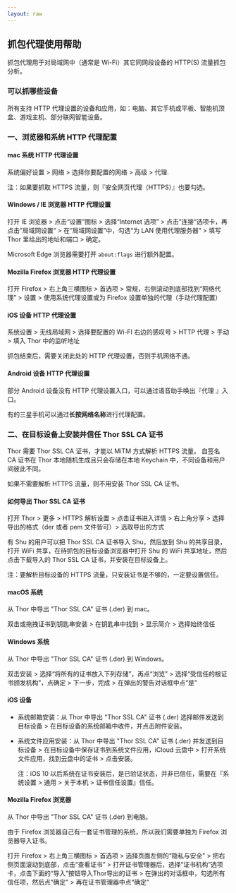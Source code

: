 ```yaml
---
layout: raw
---
```


## 抓包代理使用帮助

抓包代理用于对局域网中（通常是 Wi-Fi）其它同网段设备的 HTTP(S) 流量抓包分析。


### 可以抓哪些设备

所有支持 HTTP 代理设置的设备和应用，如：电脑、其它手机或平板、智能机顶盒、游戏主机、部分联网智能设备。


### 一、浏览器和系统 HTTP 代理配置

#### mac 系统 HTTP 代理设置

系统偏好设置 > 网络 > 选择你要配置的网络 > 高级 > 代理.

注：如果要抓取 HTTPS 流量，则『安全网页代理（HTTPS）』也要勾选。
 

#### Windows / IE 浏览器 HTTP 代理设置

打开 IE 浏览器 > 点击“设置”图标 > 选择“Internet 选项” > 点击”连接“选项卡，再点击”局域网设置“ > 在“局域网设置”中，勾选“为 LAN 使用代理服务器” > 填写 Thor 里给出的地址和端口 > 确定。

Microsoft Edge 浏览器需要打开 `about:flags` 进行额外配置。


#### Mozilla Firefox 浏览器 HTTP 代理设置

打开 Firefox > 右上角三横图标 > 首选项 > 常规，右侧滚动到底部找到“网络代理” > 设置 > 使用系统代理设置或为 Firefox 设置单独的代理（手动代理配置）


#### iOS 设备 HTTP 代理设置

系统设置 > 无线局域网 > 选择要配置的 Wi-FI 右边的感叹号 > HTTP 代理 > 手动 > 填入 Thor 中的监听地址

抓包结束后，需要关闭此处的 HTTP 代理设置，否则手机网络不通。


#### Android 设备 HTTP 代理设置

部分 Android 设备没有 HTTP 代理设置入口，可以通过语音助手唤出『代理 』入口。

有的三星手机可以通过**长按网络名称**进行代理配置。


### 二、在目标设备上安装并信任 Thor SSL CA 证书

Thor 需要 Thor SSL CA 证书，才能以 MiTM 方式解析 HTTPS 流量。
自签名 CA 证书在 Thor 本地随机生成且只会存储在本地 Keychain 中，不同设备和用户间彼此不同。

如果不需要解析 HTTPS 流量，则不用安装 Thor SSL CA 证书。


#### 如何导出 Thor SSL CA 证书

打开 Thor > 更多 > HTTPS 解析设置 > 点击证书进入详情 > 右上角分享 > 选择导出的格式（der 或者 pem 文件皆可）> 选取导出的方式


有 Shu 的用户可以把 Thor SSL CA 证书导入 Shu，然后放到 Shu 的共享目录，打开 WiFi 共享，在待抓包的目标设备浏览器中打开 Shu 的 WiFi 共享地址，然后点击下载导入的 Thor SSL CA 证书，并安装在目标设备上。


注：要解析目标设备的 HTTPS 流量，只安装证书是不够的，一定要设置信任。


#### macOS 系统

从 Thor 中导出 "Thor SSL CA" 证书 (.der) 到 mac。

双击或拖拽证书到钥匙串安装 > 在钥匙串中找到 > 显示简介 > 选择始终信任


#### Windows 系统

从 Thor 中导出 "Thor SSL CA" 证书 (.der) 到 Windows。

双击安装 > 选择“将所有的证书放入下列存储”，再点“浏览” > 选择“受信任的根证书颁发机构”，点确定 > 下一步，完成 > 在弹出的警告对话框中点“是”


#### iOS 设备

* 系统邮箱安装：从 Thor 中导出 "Thor SSL CA" 证书 (.der) 选择邮件发送到目标设备 > 在目标设备的系统邮箱中收件，并点击附件安装。

* 系统文件应用安装：从 Thor 中导出 "Thor SSL CA" 证书 (.der) 并发送到目标设备 > 在目标设备中保存证书到系统文件应用，iCloud 云盘中 > 打开系统文件应用，找到云盘中的证书 > 点击安装。

	注：iOS 10 以后系统在证书安装后，是已验证状态，并非已信任，需要在『系统设置 > 通用 > 关于本机 > 证书信任设置』信任。

<!-- #### Android Device -->

#### Mozilla Firefox 浏览器

从 Thor 中导出 "Thor SSL CA" 证书 (.der) 到电脑。

由于 Firefox 浏览器自己有一套证书管理的系统，所以我们需要单独为 Firefox 浏览器导入证书。

打开 Firefox > 右上角三横图标 > 首选项 > 选择页面左侧的“隐私与安全” > 把右侧页面滚动到底部，点击“查看证书” > 打开证书管理器后，选择“证书机构”选项卡，点击下面的“导入”按钮导入Thor导出的证书 > 在弹出的对话框中，勾选所有信任项，然后点“确定” > 再在证书管理器中点“确定”

